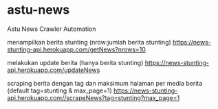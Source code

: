 # astu-news
Astu News Crawler Automation


menampilkan berita stunting (nrow:jumlah berita stunting)
https://news-stunting-api.herokuapp.com/getNews?nrows=10

melakukan update berita (hanya berita stunting)
https://news-stunting-api.herokuapp.com/updateNews

scraping berita dengan tag dan maksimum halaman per media berita (default tag=stunting & max_page=1)
https://news-stunting-api.herokuapp.com//scrapeNews?tag=stunting?max_page=1
